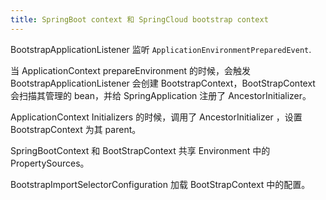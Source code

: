 ```yaml
---
title: SpringBoot context 和 SpringCloud bootstrap context
---
```


BootstrapApplicationListener 监听 `ApplicationEnvironmentPreparedEvent`.

当 ApplicationContext prepareEnvironment 的时候，会触发 BootstrapApplicationListener 会创建 BootstrapContext，BootStrapContext 会扫描其管理的 bean，并给 SpringApplication 注册了 AncestorInitializer。

ApplicationContext Initializers 的时候，调用了 AncestorInitializer ，设置 BootstrapContext 为其 parent。

SpringBootContext 和 BootStrapContext 共享 Environment 中的 PropertySources。

BootstrapImportSelectorConfiguration 加载 BootStrapContext 中的配置。

